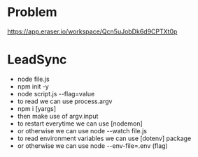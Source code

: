# Problem

https://app.eraser.io/workspace/Qcn5uJobDk6d9CPTXt0p

# LeadSync

- node file.js
- npm init -y
- node script.js --flag=value
- to read we can use process.argv
- npm i [yargs]
- then make use of argv.input
- to restart everytime we can use [nodemon]
- or otherwise we can use node --watch file.js
- to read environment variables we can use [dotenv] package
- or otherwise we can use node --env-file=.env (flag)
